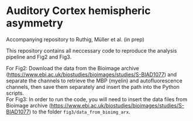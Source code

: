 # Auditory Cortex hemispheric asymmetry
Accompanying repository to Ruthig, Müller et al. (in prep)

This repository contains all neccessary code to reproduce the analysis pipeline and Fig2 and Fig3.


For Fig2: Download the data from the Bioimage archive (https://www.ebi.ac.uk/biostudies/bioimages/studies/S-BIAD1077) and separate the channels to retrieve the MBP (myelin) and autofluorescence channels, then save them separately and insert the path into the Python scripts.  
For Fig3: In order to run the code, you will need to insert the data files from Bioimage archive (https://www.ebi.ac.uk/biostudies/bioimages/studies/S-BIAD1077) to the folder `fig3/data_from_bioimg_arx`.
